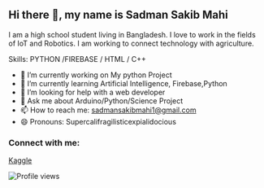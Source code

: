 ## Hi there 👋, my name is Sadman Sakib Mahi
I am a high school student living in Bangladesh. I love to work in the fields of IoT and Robotics. I am working to connect technology with agriculture.

Skills: PYTHON /FIREBASE / HTML / C++

- 🔭 I’m currently working on My python Project 
- 🌱 I’m currently learning Artificial Intelligence, Firebase,Python 
- 🤔 I’m looking for help with a web developer 
- 💬 Ask me about Arduino/Python/Science Project 
- 📫 How to reach me: sadmansakibmahi1@gmail.com 
- 😄 Pronouns: Supercalifragilisticexpialidocious

### Connect with me: 

[Kaggle](https://www.kaggle.com/sadmansakibmahi)

![Profile views](https://gpvc.arturio.dev/sadmansakibmahi2)  
